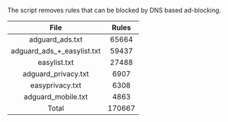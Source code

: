 The script removes rules that can be blocked by DNS based ad-blocking.


| File | Rules |
|:----:|:-----:|
| adguard_ads.txt | 65664 |
| adguard_ads_+_easylist.txt | 59437 |
| easylist.txt | 27488 |
| adguard_privacy.txt | 6907 |
| easyprivacy.txt | 6308 |
| adguard_mobile.txt | 4863 |
| Total | 170667 |